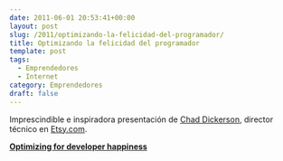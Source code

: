 ```yaml
---
date: 2011-06-01 20:53:41+00:00
layout: post
slug: /2011/optimizando-la-felicidad-del-programador/
title: Optimizando la felicidad del programador
template: post
tags:
  - Emprendedores
  - Internet
category: Emprendedores
draft: false
---
```


Imprescindible e inspiradora presentación de [Chad Dickerson](http://blog.chaddickerson.com/), director técnico en [Etsy.com](http://etsy.com).


**[Optimizing for developer happiness](http://www.slideshare.net/chaddickerson/optimizing-for-developer-happiness)**
